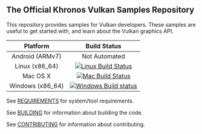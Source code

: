 The Official Khronos Vulkan Samples Repository
---

This repository provides samples for Vulkan developers.
These samples are useful to get started with, and learn about the Vulkan graphics API.

| Platform | Build Status |
|:--------:|:------------:|
| Android (ARMv7)  | Not Automated |
| Linux (x86_64)   | [![Linux Build Status](https://travis-ci.org/mre4ce/Vulkan-Samples.svg)](https://travis-ci.org/mre4ce/Vulkan-Samples.svg "Linux Build Status") |
| Mac OS X | [![Mac Build Status](https://travis-ci.org/mre4ce/Vulkan-Samples.svg)](https://travis-ci.org/mre4ce/Vulkan-Samples.svg "Mac Build Status") |
| Windows (x86_64) | [![Windows Build status](https://ci.appveyor.com/api/projects/status/ker3vseqifys5u6d?svg=true)](https://ci.appveyor.com/project/mre4ce/vulkan-samples "Windows Build Status") |

See [REQUIREMENTS](REQUIREMENTS.md) for system/tool requirements.

See [BUILDING](BUILDING.md) for information about building the code.

See [CONTRIBUTING](CONTRIBUTING.md) for information about contributing.
